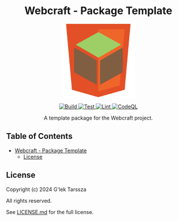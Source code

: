 <h1 align="center" id="webcraft---common-library">
    Webcraft - Package Template
</h1>
<p align="center">
    <img src="https://github.com/glektarssza/webcraft/raw/main/logo.svg" alt="Logo" width="200" />
</p>
<p align="center">
    <a href="https://github.com/glektarssza/webcraft/actions/workflows/build.yaml">
        <img src="https://github.com/glektarssza/webcraft/actions/workflows/build.yaml/badge.svg" alt="Build" />
    </a>
    <a href="https://github.com/glektarssza/webcraft/actions/workflows/test.yaml">
        <img src="https://github.com/glektarssza/webcraft/actions/workflows/test.yaml/badge.svg" alt="Test" />
    </a>
    <a href="https://github.com/glektarssza/webcraft/actions/workflows/lint.yaml">
        <img src="https://github.com/glektarssza/webcraft/actions/workflows/lint.yaml/badge.svg" alt="Lint" />
    </a>
    <a href="https://github.com/glektarssza/webcraft/actions/workflows/codeql.yaml">
        <img src="https://github.com/glektarssza/webcraft/actions/workflows/codeql.yaml/badge.svg" alt="CodeQL" />
    </a>
</p>
<p  align="center">
    A template package for the Webcraft project.
</p>

<!-- omit in toc -->
## Table of Contents ##

* [Webcraft - Package Template](#webcraft---package-template)
    * [License](#license)

## License ##

Copyright (c) 2024 G'lek Tarssza

All rights reserved.

See [LICENSE.md](LICENSE.md) for the full license.
